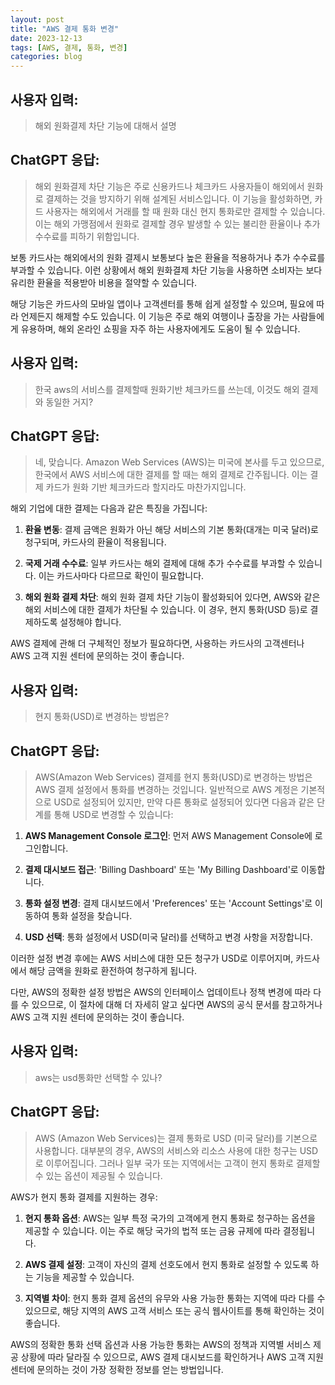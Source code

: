 ```yaml
---
layout: post
title: "AWS 결제 통화 변경"
date: 2023-12-13
tags: [AWS, 결제, 통화, 변경]
categories: blog
---
```


## 사용자 입력:
> 해외 원화결제 차단 기능에 대해서 설명

## ChatGPT 응답:
> 해외 원화결제 차단 기능은 주로 신용카드나 체크카드 사용자들이 해외에서 원화로 결제하는 것을 방지하기 위해 설계된 서비스입니다. 이 기능을 활성화하면, 카드 사용자는 해외에서 거래를 할 때 원화 대신 현지 통화로만 결제할 수 있습니다. 이는 해외 가맹점에서 원화로 결제할 경우 발생할 수 있는 불리한 환율이나 추가 수수료를 피하기 위함입니다.

보통 카드사는 해외에서의 원화 결제시 보통보다 높은 환율을 적용하거나 추가 수수료를 부과할 수 있습니다. 이런 상황에서 해외 원화결제 차단 기능을 사용하면 소비자는 보다 유리한 환율을 적용받아 비용을 절약할 수 있습니다.

해당 기능은 카드사의 모바일 앱이나 고객센터를 통해 쉽게 설정할 수 있으며, 필요에 따라 언제든지 해제할 수도 있습니다. 이 기능은 주로 해외 여행이나 출장을 가는 사람들에게 유용하며, 해외 온라인 쇼핑을 자주 하는 사용자에게도 도움이 될 수 있습니다.

## 사용자 입력:
> 한국 aws의 서비스를 결제할때 원화기반 체크카드를 쓰는데, 이것도 해외 결제와 동일한 거지?

## ChatGPT 응답:
> 네, 맞습니다. Amazon Web Services (AWS)는 미국에 본사를 두고 있으므로, 한국에서 AWS 서비스에 대한 결제를 할 때는 해외 결제로 간주됩니다. 이는 결제 카드가 원화 기반 체크카드라 할지라도 마찬가지입니다.

해외 기업에 대한 결제는 다음과 같은 특징을 가집니다:

1. **환율 변동**: 결제 금액은 원화가 아닌 해당 서비스의 기본 통화(대개는 미국 달러)로 청구되며, 카드사의 환율이 적용됩니다.

2. **국제 거래 수수료**: 일부 카드사는 해외 결제에 대해 추가 수수료를 부과할 수 있습니다. 이는 카드사마다 다르므로 확인이 필요합니다.

3. **해외 원화 결제 차단**: 해외 원화 결제 차단 기능이 활성화되어 있다면, AWS와 같은 해외 서비스에 대한 결제가 차단될 수 있습니다. 이 경우, 현지 통화(USD 등)로 결제하도록 설정해야 합니다.

AWS 결제에 관해 더 구체적인 정보가 필요하다면, 사용하는 카드사의 고객센터나 AWS 고객 지원 센터에 문의하는 것이 좋습니다.

## 사용자 입력:
> 현지 통화(USD)로 변경하는 방법은?

## ChatGPT 응답:
> AWS(Amazon Web Services) 결제를 현지 통화(USD)로 변경하는 방법은 AWS 결제 설정에서 통화를 변경하는 것입니다. 일반적으로 AWS 계정은 기본적으로 USD로 설정되어 있지만, 만약 다른 통화로 설정되어 있다면 다음과 같은 단계를 통해 USD로 변경할 수 있습니다:

1. **AWS Management Console 로그인**: 먼저 AWS Management Console에 로그인합니다.

2. **결제 대시보드 접근**: 'Billing Dashboard' 또는 'My Billing Dashboard'로 이동합니다.

3. **통화 설정 변경**: 결제 대시보드에서 'Preferences' 또는 'Account Settings'로 이동하여 통화 설정을 찾습니다.

4. **USD 선택**: 통화 설정에서 USD(미국 달러)를 선택하고 변경 사항을 저장합니다.

이러한 설정 변경 후에는 AWS 서비스에 대한 모든 청구가 USD로 이루어지며, 카드사에서 해당 금액을 원화로 환전하여 청구하게 됩니다.

다만, AWS의 정확한 설정 방법은 AWS의 인터페이스 업데이트나 정책 변경에 따라 다를 수 있으므로, 이 절차에 대해 더 자세히 알고 싶다면 AWS의 공식 문서를 참고하거나 AWS 고객 지원 센터에 문의하는 것이 좋습니다.

## 사용자 입력:
> aws는 usd통화만 선택할 수 있나?

## ChatGPT 응답:
> AWS (Amazon Web Services)는 결제 통화로 USD (미국 달러)를 기본으로 사용합니다. 대부분의 경우, AWS의 서비스와 리소스 사용에 대한 청구는 USD로 이루어집니다. 그러나 일부 국가 또는 지역에서는 고객이 현지 통화로 결제할 수 있는 옵션이 제공될 수 있습니다.

AWS가 현지 통화 결제를 지원하는 경우:

1. **현지 통화 옵션**: AWS는 일부 특정 국가의 고객에게 현지 통화로 청구하는 옵션을 제공할 수 있습니다. 이는 주로 해당 국가의 법적 또는 금융 규제에 따라 결정됩니다.

2. **AWS 결제 설정**: 고객이 자신의 결제 선호도에서 현지 통화로 설정할 수 있도록 하는 기능을 제공할 수 있습니다.

3. **지역별 차이**: 현지 통화 결제 옵션의 유무와 사용 가능한 통화는 지역에 따라 다를 수 있으므로, 해당 지역의 AWS 고객 서비스 또는 공식 웹사이트를 통해 확인하는 것이 좋습니다.

AWS의 정확한 통화 선택 옵션과 사용 가능한 통화는 AWS의 정책과 지역별 서비스 제공 상황에 따라 달라질 수 있으므로, AWS 결제 대시보드를 확인하거나 AWS 고객 지원 센터에 문의하는 것이 가장 정확한 정보를 얻는 방법입니다.

